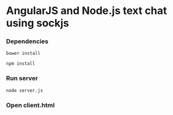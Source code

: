 # AngularJS and Node.js text chat using sockjs

### Dependencies
    
    bower install
    
    npm install
    
### Run server

    node server.js
    
### Open client.html

